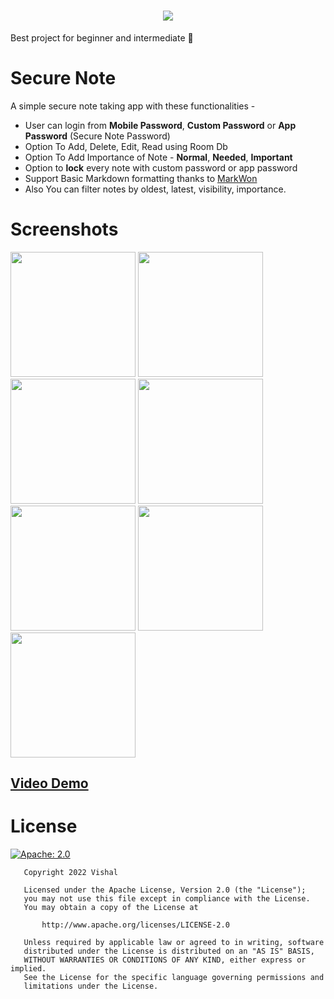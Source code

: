 <h1 align="center">
  <img src="https://user-images.githubusercontent.com/82146140/180601703-55b81525-e928-4398-8cff-36a4debebe57.png">
</h1>

Best project for beginner and intermediate 🤩

# Secure Note

A simple secure note taking app with these functionalities - 

- User can login from **Mobile Password**, **Custom Password** or **App Password** (Secure Note Password) 
- Option To Add, Delete, Edit, Read using Room Db
- Option To Add Importance of Note - **Normal**, **Needed**, **Important**
- Option to **lock** every note with custom password or app password
- Support Basic Markdown formatting thanks to [MarkWon](https://github.com/noties/Markwon)
- Also You can filter notes by oldest, latest, visibility, importance.

# Screenshots 

<p>
<img src="https://user-images.githubusercontent.com/82146140/180603497-90f40d8b-8588-4a82-b49d-cc704bd44b7a.png" width="200px">

<img src="https://user-images.githubusercontent.com/82146140/180603540-e6a4f6ad-08e4-4fda-b372-ab9092edec8e.png" width="200px">

<img src="https://user-images.githubusercontent.com/82146140/180603546-5c86d69f-a8b6-4b21-a725-f6cecfd5f93f.png" width="200px">

<img src="https://user-images.githubusercontent.com/82146140/180603576-f18c32c9-c14a-4f4c-b7b9-6c2e0216bc8c.png" width="200px">

<img src="https://user-images.githubusercontent.com/82146140/180603594-c52fe5d7-84ea-4395-847b-4cf6dd1dc3a9.png" width="200px">

<img src="https://user-images.githubusercontent.com/82146140/180603625-4b427b73-c017-4960-9322-a0616fe52645.png" width="200px">

<img src="https://user-images.githubusercontent.com/82146140/180603691-99d4e475-a558-4345-804a-1febf9b2b461.png" width="200px">
</p>

## [Video Demo](https://github.com/Vishal-beep136/secure-note-app/blob/readme/VIDEO_DEMO.md)


# License

[![Apache: 2.0](https://img.shields.io/badge/Apache-2.0-green.svg)](https://github.com/Vishal-beep136/secure-note-app/blob/main/LICENSE)

```
   Copyright 2022 Vishal

   Licensed under the Apache License, Version 2.0 (the "License");
   you may not use this file except in compliance with the License.
   You may obtain a copy of the License at

       http://www.apache.org/licenses/LICENSE-2.0

   Unless required by applicable law or agreed to in writing, software
   distributed under the License is distributed on an "AS IS" BASIS,
   WITHOUT WARRANTIES OR CONDITIONS OF ANY KIND, either express or implied.
   See the License for the specific language governing permissions and
   limitations under the License.
```
